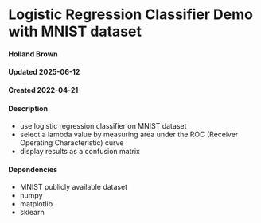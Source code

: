 # Logistic Regression Classifier Demo with MNIST dataset

#### Holland Brown

#### Updated 2025-06-12
#### Created 2022-04-21

#### Description
- use logistic regression classifier on MNIST dataset
- select a lambda value by measuring area under the ROC (Receiver Operating Characteristic) curve
- display results as a confusion matrix

#### Dependencies
- MNIST publicly available dataset
- numpy
- matplotlib
- sklearn